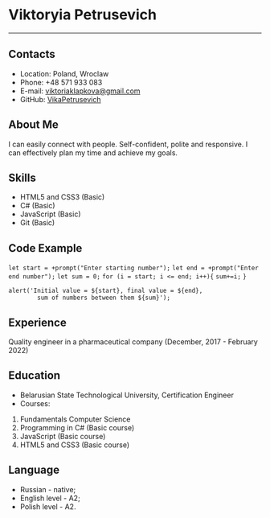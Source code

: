 # Viktoryia Petrusevich #
***

## Contacts ##

* Location: Poland, Wroclaw
* Phone: +48 571 933 083
* E-mail: [viktoriaklapkova@gmail.com](viktoriaklapkova@gmail.com) 
* GitHub: [VikaPetrusevich](VikaPetrusevich)

## About Me ##

I can easily connect with people. Self-confident, polite and responsive.
I can effectively plan my time and achieve my goals.

## Skills ##

* HTML5 and CSS3 (Basic)
* C# (Basic)
* JavaScript (Basic)
* Git (Basic)

## Code Example ##

`let start = +prompt("Enter starting number");`
`let end = +prompt("Enter end number");`
`let sum = 0;`
    `for (i = start; i <= end; i++){`
        `sum+=i;`
    `}`
```
alert('Initial value = ${start}, final value = ${end}, 
        sum of numbers between them ${sum}');
```
## Experience ##

Quality engineer in a pharmaceutical company (December, 2017 - February 2022)

## Education ##

* Belarusian State Technological University, Certification Engineer
* Courses:
1. Fundamentals Computer Science
2. Programming in C# (Basic course)
3. JavaScript (Basic course)
4. HTML5 and CSS3 (Basic course)

## Language ##

* Russian - native;
* English level - A2;
* Polish level - A2.
